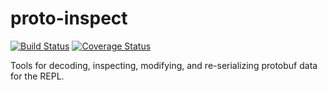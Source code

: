 # proto-inspect

[![Build Status](https://travis-ci.org/mumbleskates/proto-inspect.svg?branch=master)](https://travis-ci.org/mumbleskates/proto-inspect)
[![Coverage Status](https://coveralls.io/repos/github/mumbleskates/proto-inspect/badge.svg?branch=master)](https://coveralls.io/github/mumbleskates/proto-inspect?branch=master)

Tools for decoding, inspecting, modifying, and re-serializing protobuf data for the REPL.
